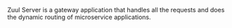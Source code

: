 Zuul Server is a gateway application that handles all the requests and does the dynamic routing of microservice applications. 
